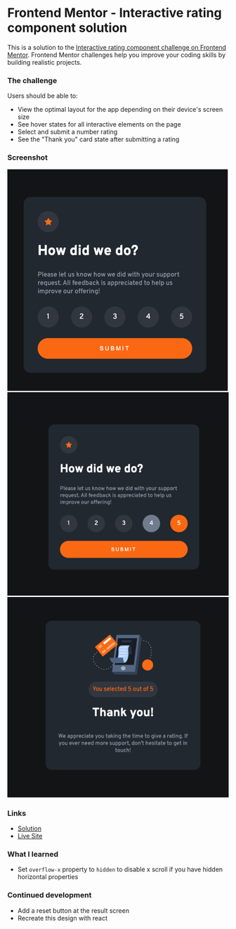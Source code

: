 # Frontend Mentor - Interactive rating component solution

This is a solution to the [Interactive rating component challenge on Frontend Mentor](https://www.frontendmentor.io/challenges/interactive-rating-component-koxpeBUmI). Frontend Mentor challenges help you improve your coding skills by building realistic projects.

### The challenge

Users should be able to:

- View the optimal layout for the app depending on their device's screen size
- See hover states for all interactive elements on the page
- Select and submit a number rating
- See the "Thank you" card state after submitting a rating

### Screenshot

![](./base.png)
![](./hover.png)
![](./resultscreen.png)

### Links

- [Solution](https://www.frontendmentor.io/solutions/interactive-rating-component-with-js-tKFVTf4niZ)
- [Live Site](https://lucent-sunburst-ea6afd.netlify.app/)

### What I learned

- Set ```overflow-x``` property to ```hidden``` to disable x scroll if you have hidden horizontal properties

### Continued development

- Add a reset button at the result screen
- Recreate this design with react
